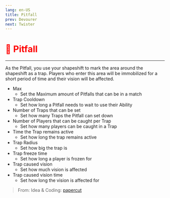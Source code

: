 ```yaml
---
lang: en-US
title: Pitfall
prev: Devourer
next: Twister
---
```


# <font color=red>🤸 <b>Pitfall</b></font> <Badge text="Hindering" type="tip" vertical="middle"/>

***

As the Pitfall, you use your shapeshift to mark the area around the shapeshift as a trap. Players who enter this area will be immobilized for a short period of time and their vision will be affected.

- Max
  - Set the Maximum amount of Pitfalls that can be in a match
- Trap Cooldown
  - Set how long a Pitfall needs to wait to use their Ability
- Number of Traps that can be set
  - Set how many Traps the Pitfall can set down
- Number of Players that can be caught per Trap
  - Set how many players can be caught in a Trap
- Time the Trap remains active
  - Set how long the trap remains active
- Trap Radius
  - Set how big the trap is
- Trap freeze time
  - Set how long a player is frozen for
- Trap caused vision
  - Set how much vision is affected
- Trap caused vision time
  - Set how long the vision is affected for

> From: Idea & Coding: [papercut](https://github.com/lars-wu)
